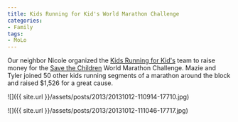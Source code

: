 ```yaml
---
title: Kids Running for Kid's World Marathon Challenge
categories:
- Family
tags:
- MoLo
---
```


Our neighbor Nicole organized the [Kids Running for Kid's](http://wmc.savethechildren.org/faf/search/searchTeamPart.asp?ievent=1076939&lis=1&kntae1076939=AE23E62DCEB4460FBBA32B895FD3E14B&team=5702049) team to raise money for the [Save the Children](http://www.savethechildren.org/) World Marathon Challenge. Mazie and Tyler joined 50 other kids running segments of a marathon around the block and raised $1,526 for a great cause.



  
   ![]({{ site.url }}/assets/posts/2013/20131012-110914-17710.jpg)
  

  
   ![]({{ site.url }}/assets/posts/2013/20131012-111046-17717.jpg)
  


